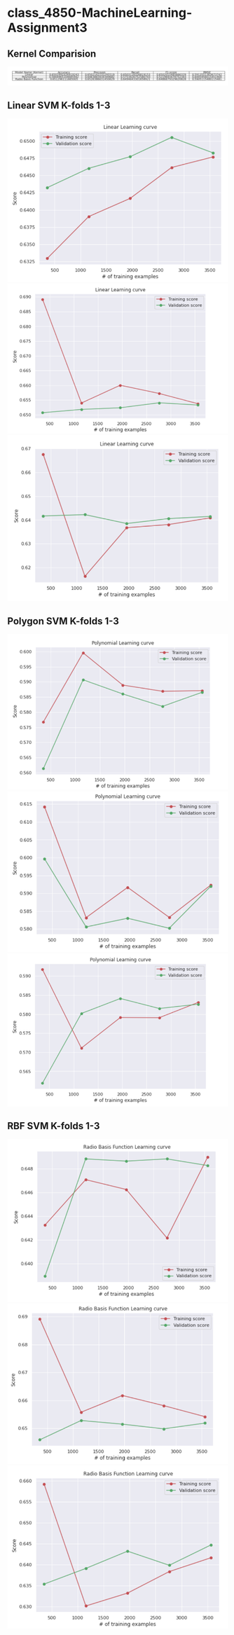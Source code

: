 # class_4850-MachineLearning-Assignment3

## Kernel Comparision 
![all Kernels](/kernel_compare.png)
## Linear SVM K-folds 1-3
![Fold 1](/lin_svm_fold1.png) ![Fold 2](/lin_svm_fold2.png) ![Fold 3](/lin_svm_fold3.png)

## Polygon SVM K-folds 1-3
![Fold 1](/poly_svm_fold1.png) ![Fold 2](/poly_svm_fold2.png) ![Fold 3](/poly_svm_fold3.png)

## RBF SVM K-folds 1-3
![Fold 1](/rbf_svm_fold1.png) ![Fold 2](/rbf_svm_fold2.png) ![Fold 3](/rbf_svm_fold3.png)


